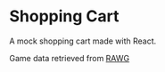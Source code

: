# Shopping Cart

A mock shopping cart made with React.

Game data retrieved from [RAWG](https://api.rawg.io/docs/)
